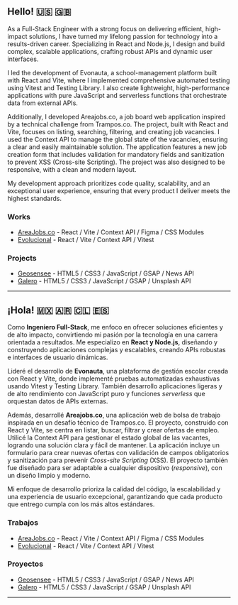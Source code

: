 ## Hello! 🇺🇸 🇬🇧

As a Full-Stack Engineer with a strong focus on delivering efficient, high-impact solutions, I have turned my lifelong passion for technology into a results-driven career. Specializing in React and Node.js, I design and build complex, scalable applications, crafting robust APIs and dynamic user interfaces.

I led the development of Evonauta, a school-management platform built with React and Vite, where I implemented comprehensive automated testing using Vitest and Testing Library. I also create lightweight, high-performance applications with pure JavaScript and serverless functions that orchestrate data from external APIs.

Additionally, I developed Areajobs.co, a job board web application inspired by a technical challenge from Trampos.co. The project, built with React and Vite, focuses on listing, searching, filtering, and creating job vacancies. I used the Context API to manage the global state of the vacancies, ensuring a clear and easily maintainable solution. The application features a new job creation form that includes validation for mandatory fields and sanitization to prevent XSS (Cross-site Scripting). The project was also designed to be responsive, with a clean and modern layout.

My development approach prioritizes code quality, scalability, and an exceptional user experience, ensuring that every product I deliver meets the highest standards.


### Works

- [AreaJobs.co](https://github.com/joaovmleite/areajobs.co) - React / Vite / Context API / Figma / CSS Modules
- [Evolucional](https://github.com/joaovmleite/evolucional-teste-tecnico) - React / Vite / Context API / Vitest

### Projects

- [Geosensee](https://geosensee.netlify.app/) - HTML5 / CSS3 / JavaScript / GSAP / News API
- [Galero](https://galero.netlify.app/) - HTML5 / CSS3 / JavaScript / GSAP / Unsplash API


---

## ¡Hola! 🇲🇽 🇦🇷 🇨🇱 🇪🇸

Como **Ingeniero Full-Stack**, me enfoco en ofrecer soluciones eficientes y de alto impacto, convirtiendo mi pasión por la tecnología en una carrera orientada a resultados. Me especializo en **React y Node.js**, diseñando y construyendo aplicaciones complejas y escalables, creando APIs robustas e interfaces de usuario dinámicas.

Lideré el desarrollo de **Evonauta**, una plataforma de gestión escolar creada con React y Vite, donde implementé pruebas automatizadas exhaustivas usando Vitest y Testing Library. También desarrollo aplicaciones ligeras y de alto rendimiento con JavaScript puro y funciones *serverless* que orquestan datos de APIs externas.

Además, desarrollé **Areajobs.co**, una aplicación web de bolsa de trabajo inspirada en un desafío técnico de Trampos.co. El proyecto, construido con React y Vite, se centra en listar, buscar, filtrar y crear ofertas de empleo. Utilicé la Context API para gestionar el estado global de las vacantes, logrando una solución clara y fácil de mantener. La aplicación incluye un formulario para crear nuevas ofertas con validación de campos obligatorios y sanitización para prevenir *Cross-site Scripting* (XSS). El proyecto también fue diseñado para ser adaptable a cualquier dispositivo (*responsive*), con un diseño limpio y moderno.

Mi enfoque de desarrollo prioriza la calidad del código, la escalabilidad y una experiencia de usuario excepcional, garantizando que cada producto que entrego cumpla con los más altos estándares.

### Trabajos

- [AreaJobs.co](https://github.com/joaovmleite/areajobs.co) - React / Vite / Context API / Figma / CSS Modules
- [Evolucional](https://github.com/joaovmleite/evolucional-teste-tecnico) - React / Vite / Context API / Vitest

### Proyectos

- [Geosensee](https://geosensee.netlify.app/) - HTML5 / CSS3 / JavaScript / GSAP / News API
- [Galero](https://galero.netlify.app/) - HTML5 / CSS3 / JavaScript / GSAP / Unsplash API

---
